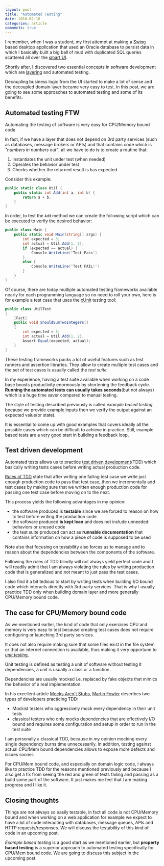 ```yaml
---
layout: post
title: "Automated Testing"
date: 2018-02-16
categories: article
comments: true
---
```


I remember, when I was a student, my first attempt at making a [Swing](https://docs.oracle.com/javase/tutorial/uiswing/) based desktop application that used an Oracle database to persist data in which I basically built a big ball of mud with duplicated SQL queries scattered all over the [smart UI](https://learnbycode.wordpress.com/2015/03/13/anti-pattern-smart-ui-part-1/).

Shortly after, I discovered two essential concepts in software development which are [layering](https://www.codeproject.com/Articles/16253/Layered-approach-in-software-development-A-clean-w) and automated testing.

Decoupling business logic from the UI started to make a lot of sense and the decoupled domain layer became very easy to test. In this post, we are going to see some approaches to automated testing and some of its benefits.

## Automated testing FTW

Automating the testing of software is very easy for CPU/Memory bound code. 

In fact, if we have a layer that does not depend on 3rd party services (such as databases, message brokers or APIs) and that contains code which is *"numbers in numbers out"*, all we have to do is to create a routine that:

1. Instantiates the unit under test (when needed)
2. Operates the behavior under test
3. Checks whether the returned result is has expected

Consider this example:
```csharp
public static class Util {
    public static int Add(int a, int b) {
        return a + b;
    }    
}

```

In order, to test the `Add` method we can create the following script which can be executed to verify the desired behavior:

```csharp
public class Main {
    public static void Main(string[] args) {
        int expected = 3;
        int actual = Util.Add(1, 2);
        if (expected == actual) {
            Console.WriteLine('Test Pass')
        }
        else {
            Console.WriteLine('Test FAIL!')
        } 
    }
}
```

Of course, there are today multiple automated testing frameworks available nearly for each programming language so no need to roll your own, here is for example a test case that uses the [xUnit](https://xunit.github.io/) testing tool:

```csharp
public class UtilTest
{
    [Fact]
    public void ShouldSumTwoIntegers()
    {
        int expected = 3;
        int actual = Util.Add(1, 2);
        Assert.Equal(expected, actual);
    }
}
```

These testing frameworks packs a lot of useful features such as test runners and assertion libraries. They allow to create multiple test cases and the set of test cases is usually called the *test suite.*

In my experience, having a test suite available when working on a code base boosts productivity enormously by shortening the feedback cycle. **Running the automated tests can usually takes seconds**(but not always) which is a huge time saver compared to manual testing. 

The style of testing described previously is called *example based testing*, because we provide example inputs then we verify the output against an expected value(or state). 

It is essential to come up with good examples that covers ideally all the possible cases which can be difficult to achieve in practice. Still, example based tests are a very good start in building a feedback loop.

## Test driven development

Automated tests allows us to practice [test driven development](https://technologyconversations.com/2013/12/20/test-driven-development-tdd-example-walkthrough/)(TDD) which basically writing tests cases before writing actual production code.

[Rules of TDD](http://butunclebob.com/ArticleS.UncleBob.TheThreeRulesOfTdd) state that after writing one failing test case we write just enough production code to pass that test case, then we incrementally add test cases by making sure that we written enough production code for passing one test case before moving on to the next.

This process yields the following advantages in my opinion:
- the software produced is **testable** since we are forced to reason on how to test before writing the production code
- the software produced **is kept lean** and does not include unneeded behaviors or unused code
- the test suite produced can act as **runnable documentation** that contains information on how a piece of code is supposed to be used 

Note also that focusing on testability also forces us to manage and to reason about the dependencies between the components of the software.


Following the rules of TDD blindly will not always yield perfect code and I will readily admit that I am always violating the rules by writing production code that is generalized and not meant to just pass the test cases.

I also find it a bit tedious to start by writing tests when building I/O bound code which interacts directly with 3rd party services. That is why I usually practice TDD only when building domain layer and more generally CPU/Memory bound code. 

## The case for CPU/Memory bound code

As we mentioned earlier, the kind of code that only exercises CPU and memory is very easy to test because creating test cases does not require configuring or launching 3rd party services.

It does not also require making sure that some files exist in the file system or that an internet connection is available, thus making it very opportune to [*unit testing.*](http://softwaretestingfundamentals.com/unit-testing/)

Unit testing is defined as testing a unit of software without testing it dependencies, a unit is usually a class or a function.

Dependencies are usually mocked i.e. replaced by fake objects that mimics the behavior of a real implementation.

In his excellent article [Mocks Aren't Stubs](https://martinfowler.com/articles/mocksArentStubs.html), [Martin Fowler](https://martinfowler.com/) describes two types of developers practicing TDD: 
- Mockist testers who aggressively mock every dependency in their unit tests
- classical testers who only mocks dependencies that are effectively I/O bound and requires some configuration and setup in order to run in the test suite

I am personally a classical TDD, because in my opinion mocking every single dependency burns time unnecessarily. In addition, testing against actual CPU/Mem bound dependencies allows to expose more defects and issues sooner.

For CPU/Mem bound code, and especially on domain logic code, I always like to practice TDD for the reasons mentioned previously and because I also get a fix from seeing the red and green of tests failing and passing as a build some part of the software. It just makes me feel that I am making progress and I like it.

## Closing thoughts

Things are not always so easily testable, in fact all code is not CPU/Memory bound and when working on a web application for example we expect to have a lot of code interacting with databases, message queues, APIs and HTTP requests/responses. We will discuss the testability of this kind of code in an upcoming post.

*Example based testing* is a good start as we mentioned earlier, but **property based testing** is a superior approach to automated testing specifically for CPU/Mem bound code. We are going to discuss this subject in the upcoming post.




